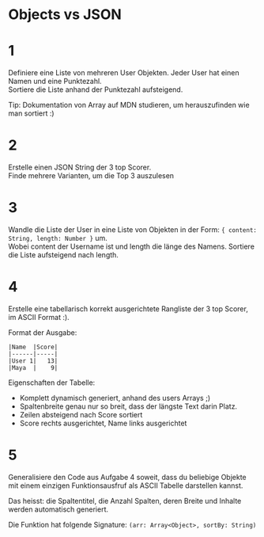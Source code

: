 # Objects vs JSON

# 1
Definiere eine Liste von mehreren User Objekten. Jeder User hat einen Namen und eine Punktezahl. \
Sortiere die Liste anhand der Punktezahl aufsteigend.

Tip: Dokumentation von Array auf MDN studieren, um herauszufinden wie man sortiert :)

# 2
Erstelle einen JSON String der 3 top Scorer. \
Finde mehrere Varianten, um die Top 3 auszulesen

# 3
Wandle die Liste der User in eine Liste von Objekten in der Form: `{ content: String, length: Number }` um. \
Wobei content der Username ist und length die länge des Namens. Sortiere die Liste aufsteigend nach length.

# 4
Erstelle eine tabellarisch korrekt ausgerichtete Rangliste der 3 top Scorer, im ASCII Format :).

Format der Ausgabe:
```
|Name  |Score|
|------|-----|
|User 1|   13|
|Maya  |    9|
```

Eigenschaften der Tabelle:
 - Komplett dynamisch generiert, anhand des users Arrays ;)
 - Spaltenbreite genau nur so breit, dass der längste Text darin Platz.
 - Zeilen absteigend nach Score sortiert
 - Score rechts ausgerichtet, Name links ausgerichtet

# 5
Generalisiere den Code aus Aufgabe 4 soweit,
dass du beliebige Objekte mit einem einzigen Funktionsausfruf als ASCII Tabelle darstellen kannst.

Das heisst: die Spaltentitel, die Anzahl Spalten, deren Breite und Inhalte werden automatisch generiert.

Die Funktion hat folgende Signature: `(arr: Array<Object>, sortBy: String)`
